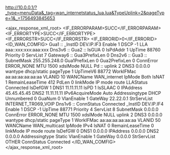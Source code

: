 
http://10.0.0.1/?_type=menuData&_tag=wan_internetstatus_lua.lua&TypeUplink=2&pageType=1&_=1756493845653

<ajax_response_xml_root>
	<IF_ERRORPARAM>SUCC</IF_ERRORPARAM>
	<IF_ERRORTYPE>SUCC</IF_ERRORTYPE>
	<IF_ERRORSTR>SUCC</IF_ERRORSTR>
	<IF_ERRORID>0</IF_ERRORID>
	<ID_WAN_COMFIG>
		<Instance>
			<ParaName>Gua1</ParaName>
			<ParaValue>::</ParaValue>
			<ParaName>_InstID</ParaName>
			<ParaValue>DEV.IP.IF3</ParaValue>
			<ParaName>Enable</ParaName>
			<ParaValue>1</ParaValue>
			<ParaName>DSCP</ParaName>
			<ParaValue>-1</ParaValue>
			<ParaName>LLA</ParaName>
			<ParaValue>aaa::xxx:xxx:aaa:xxx</ParaValue>
			<ParaName>Dns3v6</ParaName>
			<ParaValue>::</ParaValue>
			<ParaName>Gua2</ParaName>
			<ParaValue>::</ParaValue>
			<ParaName>IsGUA</ParaName>
			<ParaValue>0</ParaValue>
			<ParaName>IsPdAddr</ParaName>
			<ParaValue>1</ParaValue>
			<ParaName>UpTime</ParaName>
			<ParaValue>88760</ParaValue>
			<ParaName>Priority</ParaName>
			<ParaValue>0</ParaValue>
			<ParaName>ServList</ParaName>
			<ParaValue>7</ParaValue>
			<ParaName>Gateway6</ParaName>
			<ParaValue>::</ParaValue>
			<ParaName>Gua3PrefixLen</ParaName>
			<ParaValue>0</ParaValue>
			<ParaName>Dns2v6</ParaName>
			<ParaValue>::</ParaValue>
			<ParaName>Gua3</ParaName>
			<ParaValue>::</ParaValue>
			<ParaName>SubnetMask</ParaName>
			<ParaValue>255.255.248.0</ParaValue>
			<ParaName>Gua1PrefixLen</ParaName>
			<ParaValue>0</ParaValue>
			<ParaName>Gua2PrefixLen</ParaName>
			<ParaValue>0</ParaValue>
			<ParaName>ConnError</ParaName>
			<ParaValue>ERROR_NONE</ParaValue>
			<ParaName>MTU</ParaName>
			<ParaValue>1500</ParaValue>
			<ParaName>xdslMode</ParaName>
			<ParaValue>NULL</ParaValue>
			<ParaName>Pd</ParaName>
			<ParaValue>::</ParaValue>
			<ParaName>uplink</ParaName>
			<ParaValue>2</ParaValue>
			<ParaName>DNS3</ParaName>
			<ParaValue>0.0.0.0</ParaValue>
			<ParaName>wantype</ParaName>
			<ParaValue>dhcp/static</ParaValue>
			<ParaName>pageType</ParaName>
			<ParaValue>1</ParaValue>
			<ParaName>UpTimeV6</ParaName>
			<ParaValue>88772</ParaValue>
			<ParaName>WorkIFMac</ParaName>
			<ParaValue>aa:aa:aa:aa:aa:aa</ParaValue>
			<ParaName>VLANID</ParaName>
			<ParaValue>10</ParaValue>
			<ParaName>WANCName</ParaName>
			<ParaValue>WAN_internet</ParaValue>
			<ParaName>IpMode</ParaName>
			<ParaValue>Both</ParaValue>
			<ParaName>IsNAT</ParaName>
			<ParaValue>1</ParaValue>
			<ParaName>RemainLeaseTime</ParaName>
			<ParaValue>412</ParaValue>
			<ParaName>PdLen</ParaName>
			<ParaValue>0</ParaValue>
			<ParaName>linkMode</ParaName>
			<ParaValue>IP</ParaValue>
			<ParaName>mode</ParaName>
			<ParaValue>route</ParaValue>
			<ParaName>LLAStatus</ParaName>
			<ParaValue>Connected</ParaValue>
			<ParaName>IsDefGW</ParaName>
			<ParaValue>1</ParaValue>
			<ParaName>DNS1</ParaName>
			<ParaValue>11.11.11.11</ParaValue>
			<ParaName>IsPD</ParaName>
			<ParaValue>1</ParaValue>
			<ParaName>IsSLAAC</ParaName>
			<ParaValue>0</ParaValue>
			<ParaName>IPAddress</ParaName>
			<ParaValue>45.45.45.45</ParaValue>
			<ParaName>DNS2</ParaName>
			<ParaValue>11.11.11.11</ParaValue>
			<ParaName>IPv6AcquireMode</ParaName>
			<ParaValue>Auto</ParaValue>
			<ParaName>Addressingtype</ParaName>
			<ParaValue>DHCP</ParaValue>
			<ParaName>Unnumbered</ParaName>
			<ParaValue>0</ParaValue>
			<ParaName>GuaNum</ParaName>
			<ParaValue>0</ParaValue>
			<ParaName>VlanEnable</ParaName>
			<ParaValue>1</ParaValue>
			<ParaName>GateWay</ParaName>
			<ParaValue>22.22.0.1</ParaValue>
			<ParaName>StrServList</ParaName>
			<ParaValue>INTERNET_TR069_VOIP</ParaValue>
			<ParaName>Dns1v6</ParaName>
			<ParaValue>::</ParaValue>
			<ParaName>ConnStatus</ParaName>
			<ParaValue>Connected</ParaValue>
		</Instance>
		<Instance>
			<ParaName>_InstID</ParaName>
			<ParaValue>DEV.IP.IF4</ParaValue>
			<ParaName>Enable</ParaName>
			<ParaValue>1</ParaValue>
			<ParaName>DSCP</ParaName>
			<ParaValue>-1</ParaValue>
			<ParaName>UpTime</ParaName>
			<ParaValue>88771</ParaValue>
			<ParaName>Priority</ParaName>
			<ParaValue>4</ParaValue>
			<ParaName>ServList</ParaName>
			<ParaValue>8</ParaValue>
			<ParaName>SubnetMask</ParaName>
			<ParaValue>0.0.0.0</ParaValue>
			<ParaName>ConnError</ParaName>
			<ParaValue>ERROR_NONE</ParaValue>
			<ParaName>MTU</ParaName>
			<ParaValue>1500</ParaValue>
			<ParaName>xdslMode</ParaName>
			<ParaValue>NULL</ParaValue>
			<ParaName>uplink</ParaName>
			<ParaValue>2</ParaValue>
			<ParaName>DNS3</ParaName>
			<ParaValue>0.0.0.0</ParaValue>
			<ParaName>wantype</ParaName>
			<ParaValue>dhcp/static</ParaValue>
			<ParaName>pageType</ParaName>
			<ParaValue>1</ParaValue>
			<ParaName>WorkIFMac</ParaName>
			<ParaValue>aa:aa:aa:aa:aa:aa</ParaValue>
			<ParaName>VLANID</ParaName>
			<ParaValue>50</ParaValue>
			<ParaName>WANCName</ParaName>
			<ParaValue>WAN_multicast</ParaValue>
			<ParaName>IpMode</ParaName>
			<ParaValue>IPv4</ParaValue>
			<ParaName>IsNAT</ParaName>
			<ParaValue>0</ParaValue>
			<ParaName>RemainLeaseTime</ParaName>
			<ParaValue>0</ParaValue>
			<ParaName>linkMode</ParaName>
			<ParaValue>IP</ParaValue>
			<ParaName>mode</ParaName>
			<ParaValue>route</ParaValue>
			<ParaName>IsDefGW</ParaName>
			<ParaValue>0</ParaValue>
			<ParaName>DNS1</ParaName>
			<ParaValue>0.0.0.0</ParaValue>
			<ParaName>IPAddress</ParaName>
			<ParaValue>0.0.0.0</ParaValue>
			<ParaName>DNS2</ParaName>
			<ParaValue>0.0.0.0</ParaValue>
			<ParaName>Addressingtype</ParaName>
			<ParaValue>Static</ParaValue>
			<ParaName>VlanEnable</ParaName>
			<ParaValue>1</ParaValue>
			<ParaName>GateWay</ParaName>
			<ParaValue>0.0.0.0</ParaValue>
			<ParaName>StrServList</ParaName>
			<ParaValue>OTHER</ParaValue>
			<ParaName>ConnStatus</ParaName>
			<ParaValue>Connected</ParaValue>
		</Instance>
	</ID_WAN_COMFIG>
</ajax_response_xml_root>